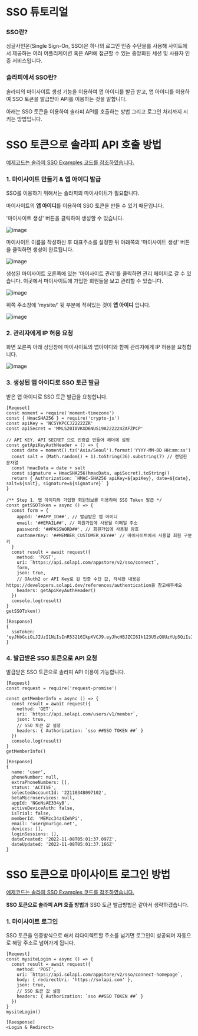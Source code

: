 # SSO 튜토리얼

### SSO란?
싱글사인온(Single Sign-On, SSO)은 하나의 로그인 인증 수단을를 사용해 사이트에서 제공하는 여러 어플리케이션 혹은 API에 접근할 수 있는 중앙화된 세션 및 사용자 인증 서비스입니다.

### 솔라피에서 SSO란?
솔라피의 마이사이트 생성 기능을 이용하여 앱 아이디를 발급 받고,
앱 아이디를 이용하여 SSO 토큰을 발급받아 API를 이용하는 것을 말합니다.

아래는 SSO 토큰을 이용하여 솔라피 API를 호출하는 방법 그리고 로그인 처리까지 시키는 방법입니다.


# SSO 토큰으로 솔라피 API 호출 방법 
[예제코드는 솔라피 SSO Examples 코드를 참조하였습니다.](https://github.com/solapi/sso-exmaples)

### 1. 마이사이트 만들기 & 앱 아이디 발급
SSO를 이용하기 위해서는 솔라피의 마이사이트가 필요합니다.

마이사이트의 **앱 아이디**를 이용하여 SSO 토큰을 만들 수 있기 때문입니다.

'마이사이트 생성' 버튼을 클릭하여 생성할 수 있습니다.

![image](https://user-images.githubusercontent.com/4575603/200463085-6fc19bba-0091-4fe3-9c6b-5378691dcd5a.png)

마이사이트 이름을 작성하신 후 대표주소를 설정한 뒤 아래쪽의 '마이사이트 생성' 버튼을 클릭하면 생성이 완료됩니다.

![image](https://user-images.githubusercontent.com/4575603/200468816-1e50c8db-dda2-401b-9454-4960152caafd.png)

생성된 마이사이트 오른쪽에 있는 '마이사이트 관리'를 클릭하면 관리 페이지로 갈 수 있습니다.
이곳에서 마이사이트에 가입한 회원들을 보고 관리할 수 있습니다.

![image](https://user-images.githubusercontent.com/4575603/200468976-5516e89d-2c15-44b8-b8d2-073e5a5141b5.png)

위쪽 주소창에 'mysite/' 뒷 부분에 적혀있는 것이 **앱 아이디** 입니다.

![image](https://user-images.githubusercontent.com/4575603/200469372-786848b4-6507-4a57-bca3-c8749c5a3010.png)



### 2. 관리자에게 IP 허용 요청
화면 오른쪽 아래 상담창에 마이사이트의 앱아이디와 함꼐 관리자에게 IP 허용을 요청합니다.

![image](https://user-images.githubusercontent.com/4575603/201592913-38d693f2-93eb-4e84-acb3-cfd211e166d3.png)



### 3. 생성된 앱 아이디로 SSO 토큰 발급
받은 앱 아이디로 SSO 토큰 발급을 요청합니다.

```
[Requset]
const moment = require('moment-timezone')
const { HmacSHA256 } = require('crypto-js')
const apiKey = 'NCSYKPCCJ22222ZR'
const apiSecret = 'MMLS20I0VKXD6NUS19A222224ZAFZPCP'

// API KEY, API SECRET 으로 인증값 만들어 헤더에 설정
const getApiKeyAuthHeader = () => {
  const date = moment().tz('Asia/Seoul').format('YYYY-MM-DD HH:mm:ss')
  const salt = (Math.random() + 1).toString(36).substring(7) // 랜덤한 문자열
  const hmacData = date + salt
  const signature = HmacSHA256(hmacData, apiSecret).toString()
  return { Authorization: `HMAC-SHA256 apiKey=${apiKey}, date=${date}, salt=${salt}, signature=${signature}` }
}

/** Step 1. 앱 아이디와 가입할 회원정보를 이용하여 SSO Token 발급 */
const getSSOToken = async () => {
  const form = {
    appId: '##APP_ID##', // 발급받은 앱 아이디
    email: '##EMAIL##', // 회원가입에 사용될 이메일 주소
    password: '##PASSWORD##', // 회원가입에 사용될 암호
    customerKey: '##MEMBER_CUSTOMER_KEY##' // 마이사이트에서 사용할 회원 구분 키
  }
  const result = await request({
    method: 'POST',
    uri: `https://api.solapi.com/appstore/v2/sso/connect`,
    form,
    json: true,
    // OAuth2 or API Key로 된 인증 수단 값, 자세한 내용은 https://developers.solapi.dev/references/authentication을 참고해주세요
    headers: getApiKeyAuthHeader()
  })
  console.log(result)
}
getSSOToken()
```

```
[Response]
{
  ssoToken: 'eyJhbGciOiJIUzI1NiIsInR53216IkpXVCJ9.eyJhcHBJZCI6Ik123U5zQUUzYUp5QiIsIm1lbWJlcklkIjoiTUVNemNhZHo0WmVoUGkiLCJhY2NvdW50SWQiOiIyMjExMDgxODA5NzEwMiIsImlhdCI6MTY2Nzg4MzY5N30.rKGE_xa1ONf5vXn14wIu6nlNLeNVst0gEJ_b9E9rReI'
}
```



### 4. 발급받은 SSO 토큰으로 API 요청
발급받은 SSO 토큰으로 솔라피 API 이용이 가능합니다.
```
[Request]
const request = require('request-promise')

const getMemberInfo = async () => {
  const result = await request({
    method: 'GET',
    uri: `https://api.solapi.com/users/v1/member`,
    json: true,
    // SSO 토큰 값 설정
    headers: { Authorization: `sso ##SSO TOKEN ##` }
  })
  console.log(result)
}
getMemberInfo()
```

```
[Response]
{
  name: 'user',
  phoneNumber: null,
  extraPhoneNumbers: [],
  status: 'ACTIVE',
  selectedAccountId: '22110348097102',
  betaMicroservices: null,
  appId: 'NGeNsAE334yB',
  activeDeviceAuth: false,
  isTrial: false,
  memberId: 'MEMzc34z4ZehPi',
  email: 'user@nurigo.net',
  devices: [],
  loginSessions: [],
  dateCreated: '2022-11-08T05:01:37.097Z',
  dateUpdated: '2022-11-08T05:01:37.166Z'
}
```


# SSO 토큰으로 마이사이트 로그인 방법
[예제코드는 솔라피 SSO Examples 코드를 참조하였습니다.](https://github.com/solapi/sso-exmaples)

**SSO 토큰으로 솔라피 API 호출 방법**과 SSO 토큰 발급방법은 같아서 생략하겠습니다.

### 1. 마이사이트 로그인
SSO 토큰을 인증방식으로 해서 리다이렉트할 주소를 넘기면 로그인이 성공되며 자동으로 해당 주소로 넘어가게 됩니다.


```
[Request]
const mysiteLogin = async () => {
  const result = await request({
    method: 'POST',
    uri: `https://api.solapi.com/appstore/v2/sso/connect-homepage`,
    body: { redirectUri: 'https://solapi.com' },
    json: true,
    // SSO 토큰 값 설정
    headers: { Authorization: `sso ##SSO TOKEN ##` }
  })
}
mysiteLogin()
```

```
[Reesponse]
<Login & Redirect>
```


